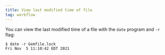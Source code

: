 ```yaml
---
title: View last modified time of file
tag: workflow
---
```


You can view the last modified time of a file with the `date` program and `-r` flag:

```shell
$ date -r Gemfile.lock
Fri Nov  5 11:10:42 EDT 2021
```
